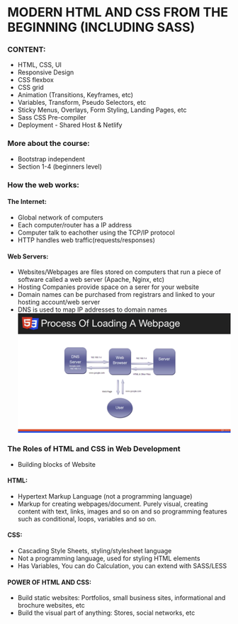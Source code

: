 # MODERN HTML AND CSS FROM THE BEGINNING (INCLUDING SASS)

### CONTENT:

- HTML, CSS, UI
- Responsive Design
- CSS flexbox
- CSS grid
- Animation (Transitions, Keyframes, etc)
- Variables, Transform, Pseudo Selectors, etc
- Sticky Menus, Overlays, Form Styling, Landing Pages, etc
- Sass CSS Pre-compiler
- Deployment - Shared Host & Netlify

### More about the course:

- Bootstrap independent
- Section 1-4 (beginners level)

### How the web works:

#### The Internet:

- Global network of computers
- Each computer/router has a IP address
- Computer talk to eachother using the TCP/IP protocol
- HTTP handles web traffic(requests/responses)

#### Web Servers:

- Websites/Webpages are files stored on computers that run a piece of software called a web server (Apache, Nginx, etc)
- Hosting Companies provide space on a serer for your website
- Domain names can be purchased from registrars and linked to your hosting account/web server
- DNS is used to map IP addresses to domain names
  ![loading a webpage](loadingawebpage.png)

### The Roles of HTML and CSS in Web Development

- Building blocks of Website

#### HTML:

- Hypertext Markup Language (not a programming language)
- Markup for creating webpages/document. Purely visual, creating content with text, links, images and so on and so programming features such as conditional, loops, variables and so on.

#### CSS:

- Cascading Style Sheets, styling/stylesheet language
- Not a programming language, used for styling HTML elements
- Has Variables, You can do Calculation, you can extend with SASS/LESS

#### POWER OF HTML AND CSS:

- Build static websites: Portfolios, small business sites, informational and brochure websites, etc
- Build the visual part of anything: Stores, social networks, etc
